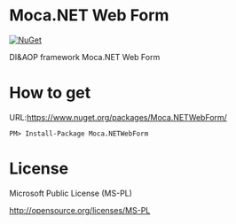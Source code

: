 # Moca.NET Web Form

[![NuGet](https://img.shields.io/nuget/v/Moca.NETWebForm.svg)](https://www.nuget.org/packages/Moca.NETWebForm/)

DI&amp;AOP framework Moca.NET Web Form

How to get
==========

URL:https://www.nuget.org/packages/Moca.NETWebForm/
```
PM> Install-Package Moca.NETWebForm
```


License
=======

Microsoft Public License (MS-PL)

http://opensource.org/licenses/MS-PL
